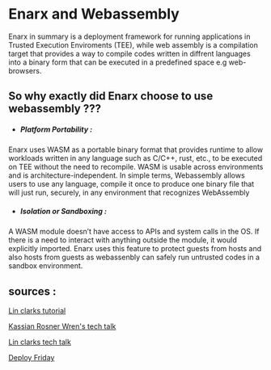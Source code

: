 
# Enarx and Webassembly

Enarx in summary is a deployment framework for running applications in Trusted Execution Enviroments (TEE), while web assembly is a compilation target that provides a way to compile codes written in diffrent languages into a binary form that can be executed in a predefined space e.g web-browsers.

## So why exactly did Enarx choose to use webassembly ???

- <h5>Platform Portability :</h5>
Enarx uses WASM as a portable binary format that provides runtime to allow workloads written in any language such as C/C++, rust, etc., to be executed on TEE without the need to recompile. WASM is usable across environments and is architecture-independent.
In simple terms, Webassembly allows users to use any language, compile it once to produce one binary file that will just run, securely, in any environment that recognizes WebAssembly
 

 - <h5>Isolation or Sandboxing :</h5>
A WASM module doesn’t have access to APIs and system calls in the OS. If there is a need to interact with anything outside the module, it would  explicitly imported. Enarx uses this feature to protect guests from hosts and also hosts from guests as webassenbly can safely run untrusted codes in a sandbox environment.





## sources :

[Lin clarks tutorial](https://hacks.mozilla.org/2017/02/a-crash-course-in-assembly/)


[Kassian Rosner Wren's tech talk](https://www.digitalocean.com/community/tech_talks/webassembly-for-beginners)

[Lin clarks tech talk](https://www.youtube.com/watch?v=fh9WXPu0hw8&t=281s)

[Deploy Friday](https://web.facebook.com/platform.sh/videos/403806487694538)